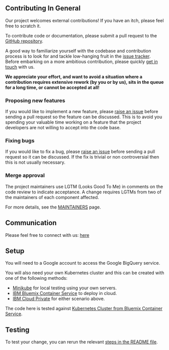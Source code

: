 ## Contributing In General

Our project welcomes external contributions! If you have an itch, please
feel free to scratch it.

To contribute code or documentation, please submit a pull request to the [GitHub
repository](https://github.com/IBM/tensorflow-kubernetes-art-classification).

A good way to familiarize yourself with the codebase and contribution process is
to look for and tackle low-hanging fruit in the [issue
tracker](https://github.com/IBM/tensorflow-kubernetes-art-classification/issues). Before embarking on
a more ambitious contribution, please quickly [get in touch](#communication)
with us.

**We appreciate your effort, and want to avoid a situation where a contribution
requires extensive rework (by you or by us), sits in the queue for a long time,
or cannot be accepted at all!**

### Proposing new features

If you would like to implement a new feature, please [raise an
issue](https://github.com/IBM/tensorflow-kubernetes-art-classification/issues) before sending a pull
request so the feature can be discussed. This is to avoid you spending your
valuable time working on a feature that the project developers are not willing
to accept into the code base.

### Fixing bugs

If you would like to fix a bug, please [raise an
issue](https://github.com/IBM/tensorflow-kubernetes-art-classification/issues) before sending a pull
request so it can be discussed. If the fix is trivial or non controversial then
this is not usually necessary.

### Merge approval

The project maintainers use LGTM (Looks Good To Me) in comments on the code
review to indicate acceptance. A change requires LGTMs from two of the
maintainers of each component affected.

For more details, see the [MAINTAINERS](MAINTAINERS.md) page.

## Communication

Please feel free to connect with us: [here](https://github.com/IBM/tensorflow-kubernetes-art-classification/issues)

## Setup

You will need to a Google account to access the Google BigQuery service.

You will also need your own Kubernetes cluster and this can be created with one of the following methods:
* [Minikube](https://kubernetes.io/docs/getting-started-guides/minikube) for local testing using your own servers.
* [IBM Bluemix Container Service](https://github.com/IBM/container-journey-template) to deploy in cloud.
* [IBM Cloud Private](https://www.ibm.com/cloud-computing/products/ibm-cloud-private/) for either scenario above.

The code here is tested against [Kubernetes Cluster from Bluemix Container Service](https://console.ng.bluemix.net/docs/containers/cs_ov.html#cs_ov).


## Testing

To test your change, you can rerun the relevant [steps in the README file](README.md).


